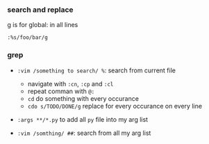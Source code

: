 ### search and replace
g is for global: in all lines
```vim
:%s/foo/bar/g
```

### grep

- `:vim /something to search/ %`: search from current file
    - navigate with `:cn`, `:cp` and `:cl`
    - repeat comman with `@:`
    - `cd` do something with every occurance
    - `cdo s/TODO/DONE/g` replace for every occurance on every line

- `:args **/*.py` to add all `py` file into my arg list
- `:vim /somthing/ ##`: search from all my arg list
